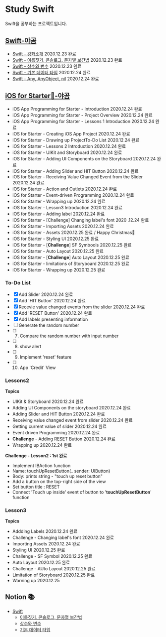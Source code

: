 # Study Swift

Swift을 공부하는 프로젝트입니다.

## [**Swift-야곰**](https://yagom.github.io/swift_basic/)
- [Swift - 강좌소개](https://yagom.github.io/swift_basic/contents/00_introduction/) 2020.12.23 완료
- [Swift - 이름짓기, 콘솔로그, 문자열 보간법](https://yagom.github.io/swift_basic/contents/00_introduction/console_log/) 2020.12.23 완료
- [Swift - 상수와 변수](https://yagom.github.io/swift_basic/contents/01_let_var/) 2020.12.23 완료
- [Swift - 기본 데이터 타입](https://www.youtube.com/watch?v=3qu7gpzE9IE&list=PLz8NH7YHUj_ZmlgcSETF51Z9GSSU6Uioy&index=4) 2020.12.24 완료
- [Swift - Any, AnyObject, nil](https://www.youtube.com/watch?v=1QV4-B5ibd4&list=PLz8NH7YHUj_ZmlgcSETF51Z9GSSU6Uioy&index=5) 2020.12.24 완료

## [**iOS for Starter📱-야곰**](https://www.youtube.com/playlist?list=PLz8NH7YHUj_ZF2oja5rP4Sow5KK1zf2yk)
- iOS App Programming for Starter - Introduction 2020.12.24 완료
- iOS App Programming for Starter - Project Overview 2020.12.24 완료
- iOS App Programming for Starter - Lessons 1 Introduction 2020.12.24 완료
- iOS for Starter - Creating iOS App Project 2020.12.24 완료
- iOS for Starter - Drawing up ProjectTo-Do List 2020.12.24 완료
- iOS for Starter - Lessons 2 Introduction 2020.12.24 완료
- iOS for Starter - UIKit and Storyboard 2020.12.24 완료
- iOS for Starter - Adding UI Components on the Storyboard 2020.12.24 완료
- iOS for Starter - Adding Slider and HIT Button 2020.12.24 완료
- iOS for Starter - Receiving Value Changed Event from the Slider 2020.12.24 완료
- iOS for Starter - Action and Outlets 2020.12.24 완료
- iOS for Starter - Event-driven Programming 2020.12.24 완료
- iOS for Starter - Wrapping up 2020.12.24 완료
- iOS for Starter - Lesson3 Introduction 2020.12.24 완료
- iOS for Starter - Adding label 2020.12.24 완료
- iOS for Starter - [Challenge] Changing label's font 2020
.12.24 완료
- iOS for Starter - Importing Assets 2020.12.24 완료
- iOS for Starter - Assets 2020.12.25 완료 / Happy Christmas🎄
- iOS for Starter - Styling UI 2020.12.25 완료
- iOS for Starter - [**Challenge**] SF Symbools 2020.12.25 완료
- iOS for Starter - Auto Layout 2020.12.25 완료
- iOS for Starter - [**Challenge**] Auto Layout 2020.12.25 완료
- iOS for Starter - limitations of Storyboard 2020.12.25 완료
- iOS for Starter - Wrapping up 2020.12.25 완료

### To-Do List
- [X] Add Slider 2020.12.24 완료  
- [X] Add 'HIT Button' 2020.12.24 완료  
- [X] Recevie value changed events from the slider 2020.12.24 완료  
- [X] Add 'RESET Button' 2020.12.24 완료  
- [X] Add labels presenting information  
- [ ] Generate the random number  
- [ ] 7. Compare the random number with input number  
- [ ] 8. show alert  
- [ ] 9. Implement 'reset' feature  
- [ ] 10. App 'Credit' View  

### Lessons2 
**Topics**
- UIKit & Storyboard 2020.12.24 완료
- Adding UI Components on the storyboard 2020.12.24 완료
- Adding Slider and HIT Button 2020.12.24 완료
- Receiving value changed event from slider 2020.12.24 완료
- Getting current value of slider 2020.12.24 완료
- Event driven Programming 2020.12.24 완료
- **Challenge** - Adding RESET Button 2020.12.24 완료
- Wrapping up 2020.12.24 완료

**Challenge - Lesson2 : 1st 완료**
- Implement IBAction function 
- Name: touchUpResetButton(_ sender: UIButton)
- Body: prints string - "touch up reset button"
- Add a button on the top-right side of the view
- Set button title : RESET
- Connect 'Touch up inside' event of button to '**touchUpResetButton**' function

### Lesson3
**Topics**
- Addding Labels 2020.12.24 완료
- Challenge - Changing label's font 2020.12.24 완료
- Importing Assets 2020.12.24 완료
- Styling UI 2020.12.25 완료
- Challenge - SF Symbol 2020.12.25 완료
- Auto Layout 2020.12.25 완료
- Challenge - AUto Layout 2020.12.25 완료
- Limitation of Storyboard 2020.12.25 완료
- Warning up 2020.12.25


## Notion 📚
- [Swift](https://www.notion.so/hyunsang0625/Swift-f1963564412f47e896b7f0f5e25b3d54)
  - [이름짓기, 콘솔로그, 문자열 보간법](https://www.notion.so/hyunsang0625/3b2c2bc5199e48608743a40fed9e02a7)
  - [상수와 변수](https://www.notion.so/hyunsang0625/442580b3e09147bfabc8cc55fa5f852d)
  - [기본 데이터 타입](https://www.notion.so/hyunsang0625/b08cb2733def41aa926e5ac5bb7ccbaa)